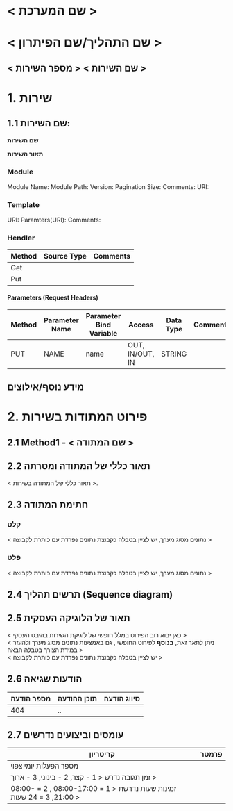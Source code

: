             

# < שם המערכת >  
# < שם התהליך/שם הפיתרון >  
## < שם השירות > < מספר השירות >  
  
 

# 1. שירות
## 1.1 שם השירות:  
  

**שם השירות**

**תאור השירות**

### Module
Module Name:
Module Path:
Version: 
Pagination Size:
Comments:
URI:
### Template
URI:
Paramters(URI):
Comments:

### Hendler
| Method | Source Type | Comments |
| ------ | ----------- | -------- |
| Get    |             |          |
| Put    |             |          |

#### Parameters (Request Headers)
| Method | Parameter Name | Parameter Bind Variable | Access          | Data Type | Comments     |
| ------ | -------------- | ----------------------- | --------------- | --------- | --- |
| PUT    | NAME           | name                    | OUT, IN/OUT, IN | STRING    |              |

##  מידע נוסף/אילוצים

 

# 2. פירוט המתודות בשירות

## 2.1 Method1 - < שם המתודה >  
  

## 2.2 תאור כללי של המתודה ומטרתה  
< תאור כללי של המתודה בשירות >.

## 2.3 חתימת המתודה

### קלט

< נתונים מסוג מערך, יש לציין בטבלה כקבוצת נתונים נפרדת עם כותרת לקבוצה >

  
### פלט  
< נתונים מסוג מערך, יש לציין בטבלה כקבוצת נתונים נפרדת עם כותרת לקבוצה >

## 2.4 תרשים תהליך (Sequence diagram)  
  
  

## 2.5 תאור של הלוגיקה העסקית

< כאן יבוא רוב הפירוט במלל חופשי של לוגיקת השירות בהיבט העסקי >  
< ניתן לתאר זאת, **בנוסף** לפירוט החופשי , גם באמצעות נתונים מסוג מערך ולהעזר במידת הצורך בטבלה הבאה >  
< יש לציין בטבלה כקבוצת נתונים נפרדת עם כותרת לקבוצה >

 

## 2.6 הודעות שגיאה
| מספר הודעה | תוכן ההודעה | סיווג הודעה |
| ---------- | ----------- | -------- |
| 404        | ..            |          |


## 2.7 עומסים וביצועים נדרשים
| קריטריון                                                             | פרמטר |
| -------------------------------------------------------------------- | ----- |
| מספר הפעלות יומי צפוי                                                |       |
| זמן תגובה נדרש < 1 - קצר, 2 - בינוני, 3 - ארוך >                     |       |
| זמינות שעות נדרשת < 1 = 08:00-17:00 , 2 = 08:00-21:00, 3 = 24 שעות > |       |